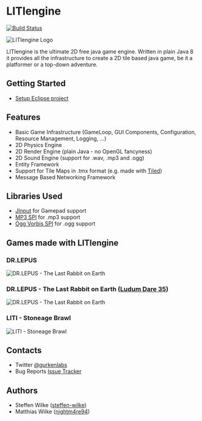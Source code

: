 # LITIengine

[![Build Status](https://travis-ci.org/gurkenlabs/litiengine.svg?branch=master)](https://travis-ci.org/gurkenlabs/litiengine)

![LITIengine Logo](https://github.com/gurkenlabs/litiengine/blob/master/resources/LITIEngine_Logo_big.png "LITIengine Logo")

LITIengine is the ultimate 2D free java game engine. Written in plain Java 8 it provides all the infrastructure to create a 2D tile based java game, be it a platformer or a top-down adventure.

## Getting Started

* [Setup Eclipse project](https://github.com/gurkenlabs/litiengine/wiki/Setup-Eclipse-Project)

## Features

* Basic Game Infrastructure (GameLoop, GUI Components, Configuration, Resource Management, Logging, ...)
* 2D Physics Engine
* 2D Render Engine (plain Java - no OpenGL fancyness)
* 2D Sound Engine (support for .wav, .mp3 and .ogg)
* Entity Framework
* Support for Tile Maps in .tmx format (e.g. made with [Tiled](http://www.mapeditor.org/))
* Message Based Networking Framework 

## Libraries Used

* [JInput](https://github.com/jinput/jinput) for Gamepad support
* [MP3 SPI](http://www.javazoom.net/mp3spi/mp3spi.html) for .mp3 support
* [Ogg Vorbis SPI](http://www.javazoom.net/vorbisspi/vorbisspi.html) for .ogg support


## Games made with LITIengine

### DR.LEPUS

![DR.LEPUS - The Last Rabbit on Earth](https://gurkenlabs.de/wp-content/uploads/2017/01/dr-lepus-titel.png "DR.LEPUS")

### DR.LEPUS - The Last Rabbit on Earth ([Ludum Dare 35](http://ludumdare.com/compo/ludum-dare-35/?action=preview&uid=67508))

![DR.LEPUS - The Last Rabbit on Earth](https://gurkenlabs.de/wp-content/uploads/2016/09/page-title.png "DR.LEPUS - The Last Rabbit on Earth")

### LITI - Stoneage Brawl

![LITI - Stoneage Brawl](https://gurkenlabs.de/wp-content/uploads/2017/01/liti-stoneage-brawl-banner.png "LITI - Stoneage Brawl")

## Contacts 

* Twitter [@gurkenlabs](https://twitter.com/gurkenlabs)
* Bug Reports [Issue Tracker](https://github.com/gurkenlabs/litiengine/issues)

## Authors

* Steffen Wilke ([steffen-wilke](https://github.com/steffen-wilke))
* Matthias Wilke ([nightm4re94](https://github.com/nightm4re94))
